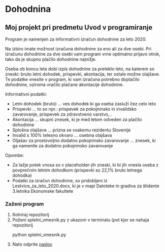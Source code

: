 # Dohodnina

## Moj projekt pri predmetu Uvod v programiranje

Program je namenjen za informativni izračun dohodnine za leto 2020.<br>

Na izbiro imate možnost izračuna dohodnine za eno ali za dve osebi. Pri izračunu dohodnine za dve osebi vam program vrne optimalno prijavo otrok, tako da je skupno plačilo dohodnine najnižje.<br>

Oseba ob koncu leta dobi izpis dohodnine za preteklo leto, na katerem so zneski: bruto letni dohodek, prispevki, akontacija, ter ostale možne olajšave. Te podatke vnesite v program, ki vam izračuna potrebno doplačilo dohodnine, oziroma vračilo plačane akontacije dohodnine.
<br>

Informativni podatki:
<ul>
    <li>Letni dohodek (bruto) ... ves dohodek ki ga oseba zasluži čez celo leto</li>
    <li>Prispevki ... to so npr.: prispevek za pokojninsko in invalidsko zavarovanje, prispevek za zdravstveno varstvo,..</li>
    <li>Akontacija ... skupni znesek, ki je med letom odveden za plačilo dohodnine</li>
    <li>Splošna olajšava ... prizna se vsakemu rezidentu Slovenije</li>
    <li>Invalid s 100% telesno okvaro ... osebna olajšava</li>
    <li>Oljašav za prostovoljno dodatno pokojninsko zavarovanje ... znesek, ki ga namenite za dodatno pokojninsko zavarovanje</li>
</ul>

Opombe: 
<ul>
    <li>Za lažje potek vnosa so v placeholder-jih zneski, ki bi jih vnesla oseba z povprečnim letnim dohodkom (prispevki so 22,1% bruto letnega dohodka)</li>
    <li>Podatki za izračun dohodnine, so pridobljeni iz Lestvice_za_leto_2020.docx, ki je v mapi Datoteke in gradiva za štidente 3.letnika Ekonomske fakultete</li>
</ul>

### Zaženi program
<ol>
    <li>Kolniraj repozitorij</li>
    <li>Poženi spletni_vmesnik.py z ukazom v terminalu (pot kjer se nahaja repozitorij <p font-famely='Courier New'>python spletni_vmesnik.py</p></li>
    <li>Nato odprite <a href='http://127.0.0.1:8080/'>naslov</a></li>
</ol>


